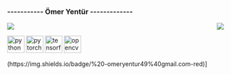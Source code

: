 ###  -----------  Ömer Yentür -------------

<img src="https://komarev.com/ghpvc/?username=omeryentur" style="max-width:100%;">

<img align='right' src="https://github-readme-stats.vercel.app/api?username=omeryentur&show_icons=true">
<p align="left">  
<img src="https://devicons.github.io/devicon/devicon.git/icons/python/python-original.svg" alt="python" width="40" height="40"/>
<img src="https://www.vectorlogo.zone/logos/pytorch/pytorch-icon.svg" alt="pytorch" width="40" height="40"/>
<img src="https://www.vectorlogo.zone/logos/tensorflow/tensorflow-icon.svg" alt="tensorflow" width="40" height="40"/>
<img src="https://www.vectorlogo.zone/logos/opencv/opencv-icon.svg" alt="opencv" width="40" height="40"/></p>
(https://img.shields.io/badge/%20-omeryentur49%40gmail.com-red)]
